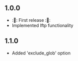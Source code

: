 
## 1.0.0
- ::tada:: First release ::tada::
- Implemented lftp functionality

## 1.1.0
- Added 'exclude_glob' option